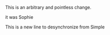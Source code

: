 This is an arbitrary and pointless change. 

it was Sophie

This is a new line to desynchronize from Simple
 
